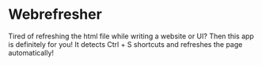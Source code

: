 # Webrefresher
Tired of refreshing the html file while writing a website or UI? Then this app is definitely for you! It detects Ctrl + S shortcuts and refreshes the page automatically!
